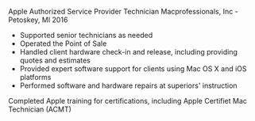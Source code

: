 Apple Authorized Service Provider Technician
Macprofessionals, Inc - Petoskey, MI
2016

 - Supported senior technicians as needed
 - Operated the Point of Sale
 - Handled client hardware check-in and release, including providing quotes and estimates
 - Provided expert software support for clients using Mac OS X and iOS platforms
 - Performed software and hardware repairs at superiors' instruction


Completed Apple training for certifications, including Apple Certifiet Mac
Technician (ACMT)
